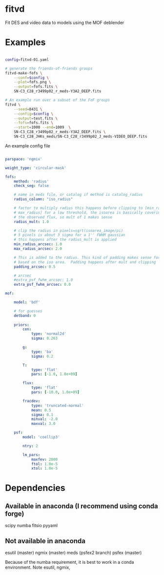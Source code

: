 # fitvd
Fit DES and video data to models using the MOF deblender

Examples
=========

```bash

config=fitvd-01.yaml

# generate the friends-of-friends groups
fitvd-make-fofs \
    --conf=$config \
    --plot=fofs.png \
    --output=fofs.fits \
    SN-C3_C28_r3499p02_r_meds-Y3A2_DEEP.fits

# An example run over a subset of the FoF groups
fitvd \
    --seed=8431 \
    --config=$config \
    --output=test.fits \
    --fofs=fofs.fits \
    --start=1000 --end=1009  \
    SN-C3_C28_r3499p02_r_meds-Y3A2_DEEP.fits \
    SN-C3_C28_JHKs_meds/SN-C3_C28_r3499p02_J_meds-VIDEO_DEEP.fits
```

An example config file
```yaml

parspace: 'ngmix'

weight_type: 'circular-mask'

fofs:
    method: 'radius'
    check_seg: false

    # name in meds file, or catalog if method is catalog_radius
    radius_column: "iso_radius"

    # factor to multiply radius this happens before clipping to [min_radius,
    # max_radius] for a low threshold, the isoarea is basically covering all
    # the observed flux, so mult of 1 makes sense
    radius_mult: 1.0

    # clip the radius in pixels=sqrt(isoarea_image/pi)
    # 5 pixels is about 3 sigma for a 1'' FWHM gaussian
    # this happens after the radius_mult is applied
    min_radius_arcsec: 1.0
    max_radius_arcsec: 2.0

    # This is added to the radius. This kind of padding makes sense for radii
    # based on the iso area.  Padding happens after mult and clipping
    padding_arcsec: 0.5

    # arcsec
    #extra_psf_fwhm_arcsec: 1.0
    extra_psf_fwhm_arcsec: 0.0

mof:

    model: 'bdf'

    # for guesses
    detband: 0
   
    priors:
        cen:
            type: 'normal2d'
            sigma: 0.263

        g:
            type: 'ba'
            sigma: 0.2

        T:
            type: 'flat'
            pars: [-1.0, 1.0e+09]

        flux:
            type: 'flat'
            pars: [-10.0, 1.0e+09]

        fracdev:
            type: 'truncated-normal'
            mean: 0.5
            sigma: 0.1
            minval: -2.0
            maxval: 3.0

    psf:
        model: 'coellip3'

        ntry: 2

        lm_pars:
            maxfev: 2000
            ftol: 1.0e-5
            xtol: 1.0e-5
```

Dependencies
============

Available in anaconda (I recommend using conda forge)
-----------------------------------------------------

scipy
numba
fitsio
pyyaml

Not available in anaconda 
-----------------------------------------------------

esutil (master)
ngmix (master)
meds (psfex2 branch)
psfex (master)

Because of the numba requirement, it is best to work in a conda environment.
Note esutil, ngmix,
